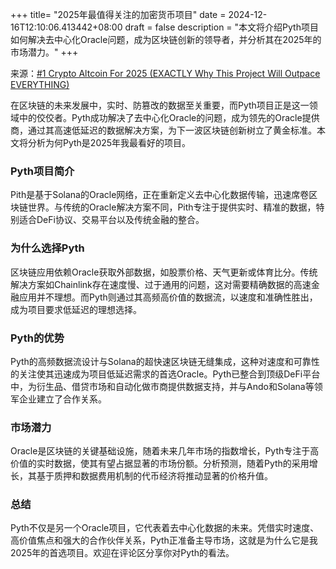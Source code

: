 +++
title= "2025年最值得关注的加密货币项目"
date = 2024-12-16T12:10:06.413442+08:00
draft = false
description = "本文将介绍Pyth项目如何解决去中心化Oracle问题，成为区块链创新的领导者，并分析其在2025年的市场潜力。"
+++

来源：[#1 Crypto Altcoin For 2025 (EXACTLY Why This Project Will Outpace EVERYTHING)](https://www.youtube.com/watch?v=GlucUzHkiGE)

在区块链的未来发展中，实时、防篡改的数据至关重要，而Pyth项目正是这一领域中的佼佼者。Pyth成功解决了去中心化Oracle的问题，成为领先的Oracle提供商，通过其高速低延迟的数据解决方案，为下一波区块链创新树立了黄金标准。本文将分析为何Pyth是2025年我最看好的项目。

### Pyth项目简介

Pith是基于Solana的Oracle网络，正在重新定义去中心化数据传输，迅速席卷区块链世界。与传统的Oracle解决方案不同，Pith专注于提供实时、精准的数据，特别适合DeFi协议、交易平台以及传统金融的整合。

### 为什么选择Pyth

区块链应用依赖Oracle获取外部数据，如股票价格、天气更新或体育比分。传统解决方案如Chainlink存在速度慢、过于通用的问题，这对需要精确数据的高速金融应用并不理想。而Pyth则通过其高频高价值的数据流，以速度和准确性胜出，成为项目要求低延迟的理想选择。

### Pyth的优势

Pyth的高频数据流设计与Solana的超快速区块链无缝集成，这种对速度和可靠性的关注使其迅速成为项目低延迟需求的首选Oracle。Pyth已整合到顶级DeFi平台中，为衍生品、借贷市场和自动化做市商提供数据支持，并与Ando和Solana等领军企业建立了合作关系。

### 市场潜力

Oracle是区块链的关键基础设施，随着未来几年市场的指数增长，Pyth专注于高价值的实时数据，使其有望占据显著的市场份额。分析预测，随着Pyth的采用增长，其基于质押和数据费用机制的代币经济将推动显著的价格升值。

### 总结

Pyth不仅是另一个Oracle项目，它代表着去中心化数据的未来。凭借实时速度、高价值焦点和强大的合作伙伴关系，Pyth正准备主导市场，这就是为什么它是我2025年的首选项目。欢迎在评论区分享你对Pyth的看法。
